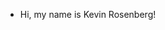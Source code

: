 - Hi, my name is Kevin Rosenberg!

<!---
KevinRnbrg/KevinRnbrg is a ✨ special ✨ repository because its `README.md` (this file) appears on your GitHub profile.
You can click the Preview link to take a look at your changes.
--->
